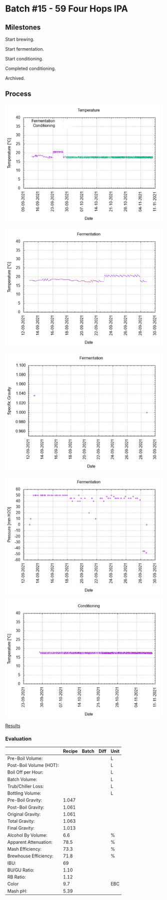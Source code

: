 # Batch #15 - 59 Four Hops IPA

## Milestones

Start brewing.

Start fermentation.

Start conditioning.

Completed conditioning.

Archived.

## Process

![temperature](temperature.png)

![fermentation](fermentation.png)

![specific gravity](gravity.png)

![pressure](pressure.png)

![conditioning](conditioning.png)

[Results](./Batch_15_59_Four_Hops_IPA_results.pdf)

### Evaluation

|                         | Recipe | Batch | Diff   | Unit |
|-------------------------|--------|-------|--------|------|
| Pre-Boil Volume:        |        |       |        | L    |
| Post-Boil Volume (HOT): |        |       |        | L    |
| Boil Off per Hour:      |        |       |        | L    |
| Batch Volume:           |        |       |        | L    |
| Trub/Chiller Loss:      |        |       |        | L    |
| Bottling Volume:        |        |       |        | L    |
| Pre-Boil Gravity:       | 1.047  |       |        |      |
| Post-Boil Gravity:      | 1.061  |       |        |      |
| Original Gravity:       | 1.061  |       |        |      |
| Total Gravity:          | 1.063  |       |        |      |
| Final Gravity:          | 1.013  |       |        |      |
| Alcohol By Volume:      | 6.6    |       |        | %    |
| Apparent Attenuation:   | 78.5   |       |        | %    |
| Mash Efficiency:        | 73.3   |       |        | %    |
| Brewhouse Efficiency:   | 71.8   |       |        | %    |
| IBU:                    | 69     |       |        |      |
| BU/GU Ratio:            | 1.10   |       |        |      |
| RB Ratio:               | 1.12   |       |        |      |
| Color                   | 9.7    |       |        | EBC  |
| Mash pH:                | 5.39   |       |        |      |

